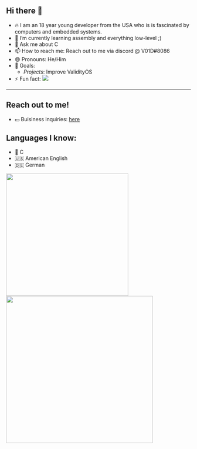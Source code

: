 ## Hi there 👋

- 🔥 I am an 18 year young developer from the USA who is is fascinated by computers and embedded systems.
- 🌱 I’m currently learning assembly and everything low-level ;) 
- 💬 Ask me about C
- 📫 How to reach me: Reach out to me via discord @ V01D#8086
- 😄 Pronouns: He/Him
- 🏁 Goals:
  - *Projects*: Improve ValidityOS
- ⚡ Fun fact:  ![](https://komarev.com/ghpvc/?username=V01D-NULL)

<hr>

## Reach out to me!
- 💵 Buisiness inquiries: [here][1]


## Languages I know:
- 👴 C
- 🇺🇸 American English
- 🇩🇪 German

<!-- This will place the images next to eachother -->
<a href="#">
  <img align="center" src="https://github-readme-stats.vercel.app/api/top-langs/?username=V01D-NULL&layout=compact" width="333" />
</a>
<a href="#">
  <img align="center" src="https://github-readme-stats.vercel.app/api?username=V01D-NULL&show_icons=true" width="400"/>
</a>

<!-- All sorts of links -->
[1]: mailto:timstert23@gmail.com
